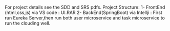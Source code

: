 For project details see the SDD and SRS pdfs.
Project Structure:
1- FrontEnd (html,css,js) via VS code : UI.RAR
2- BackEnd(SpringBoot) via Intellji : First run Eureka Server,then run both user microservice and task microservice to run the clouding well.
